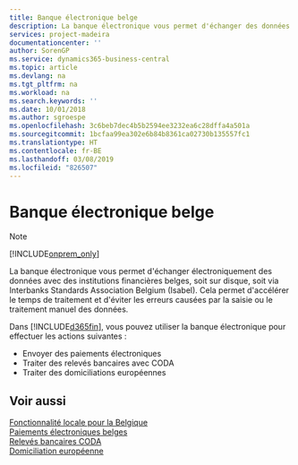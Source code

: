 ```yaml
---
title: Banque électronique belge
description: La banque électronique vous permet d'échanger des données par voie électronique avec des institutions financières belges. Les données peuvent être échangées sur disquette, par un modem ou via Isabel (Interbanks Standards Association Belgium). Vous profitez ainsi d'un traitement plus rapide et évitez les erreurs causées par le traitement ou la saisie manuels des données.
services: project-madeira
documentationcenter: ''
author: SorenGP
ms.service: dynamics365-business-central
ms.topic: article
ms.devlang: na
ms.tgt_pltfrm: na
ms.workload: na
ms.search.keywords: ''
ms.date: 10/01/2018
ms.author: sgroespe
ms.openlocfilehash: 3c6beb7dec4b5b2594ee3232ea6c28dffa4a501a
ms.sourcegitcommit: 1bcfaa99ea302e6b84b8361ca02730b135557fc1
ms.translationtype: HT
ms.contentlocale: fr-BE
ms.lasthandoff: 03/08/2019
ms.locfileid: "826507"
---
```

# <a name="belgian-electronic-banking"></a>Banque électronique belge
> [!Note]
> [!INCLUDE[onprem_only](../../includes/onprem_only_md.md)]

La banque électronique vous permet d'échanger électroniquement des données avec des institutions financières belges, soit sur disque, soit via Interbanks Standards Association Belgium (Isabel). Cela permet d'accélérer le temps de traitement et d'éviter les erreurs causées par la saisie ou le traitement manuel des données.  

Dans [!INCLUDE[d365fin](../../includes/d365fin_md.md)], vous pouvez utiliser la banque électronique pour effectuer les actions suivantes :  

- Envoyer des paiements électroniques  
- Traiter des relevés bancaires avec CODA  
- Traiter des domiciliations européennes  

## <a name="see-also"></a>Voir aussi  
[Fonctionnalité locale pour la Belgique](belgium-local-functionality.md)  
[Paiements électroniques belges](belgian-electronic-payments.md)  
[Relevés bancaires CODA](coda-bank-statements.md)  
[Domiciliation européenne](direct-debit-using-domiciliation.md)

